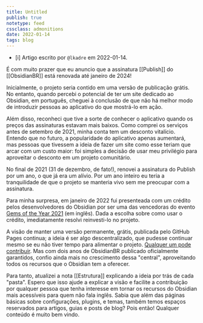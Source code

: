 ```yaml
---
title: Untitled
publish: true
notetype: feed
cssclass: admonitions
date: 2022-01-14
tags: blog
---
```


- [i] Artigo escrito por `@lkadre` em 2022-01-14.

É com muito prazer que eu anuncio que a assinatura [[Publish]] do [[ObsidianBR]] está renovada até janeiro de 2024!

Inicialmente, o projeto seria contido em uma versão de publicação grátis. No entanto, quando percebi o potencial de ter um site dedicado ao Obsidian, em português, cheguei à conclusão de que não há melhor modo de introduzir pessoas ao aplicativo do que mostrá-lo em ação.

Além disso, reconheci que tive a sorte de conhecer o aplicativo quando os preços das assinaturas estavam mais baixos. Como comprei os serviços antes de setembro de 2021, minha conta tem um desconto vitalício. Entendo que no futuro, a popularidade do aplicativo apenas aumentará, mas pessoas que tivessem a ideia de fazer um site como esse teriam que arcar com um custo maior: foi simples a decisão de usar meu privilégio para aproveitar o desconto em um projeto comunitário.

No final de 2021 (31 de dezembro, de fato!), renovei a assinatura do Publish por um ano, o que já era um alívio. Por um ano inteiro eu teria a tranquilidade de que o projeto se manteria vivo sem me preocupar com a assinatura. 

Para minha surpresa, em janeiro de 2022 fui presenteada com um crédito pelos desenvolvedores do Obsidian por ser uma das vencedoras do evento [Gems of the Year 2021](https://publish.obsidian.md/hub/01+-+Community/Events/Gems+of+the+Year+2021) (em inglês). Dada a escolha sobre como usar o crédito, imediatamente resolvi reinvesti-lo no projeto.

A visão de manter uma versão permanente, grátis, publicada pelo GitHub Pages continua; a ideia é ser algo descentralizado, que pudesse continuar mesmo se eu não tiver tempo para alimentar o projeto. [Qualquer um pode contribuir](https://github.com/obsidianbr/obsidianbr.github.io).  Mas com dois anos de ObsidianBR publicado oficialmente garantidos, confio ainda mais no crescimento dessa "central", aproveitando todos os recursos que o Obsidian tem a oferecer.

Para tanto, atualizei a nota [[Estrutura]] explicando a ideia por trás de cada "pasta". Espero que isso ajude a explicar a visão e facilite a contribuição por qualquer pessoa que tenha interesse em tornar os recursos do Obsidian mais acessíveis para quem não fala inglês. Sabia que além das páginas básicas sobre configurações, plugins, e temas, também temos espaços reservados para artigos, guias e posts de blog? Pois então! Qualquer conteúdo é muito bem vindo.